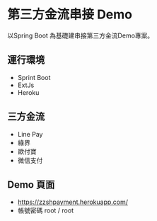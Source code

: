 # 第三方金流串接 Demo
以Spring Boot 為基礎建串接第三方金流Demo專案。

## 運行環境
- Sprint Boot
- ExtJs
- Heroku

## 三方金流
- Line Pay 
- 綠界 
- 歐付寶 
- 微信支付

## Demo 頁面
- https://zzshpayment.herokuapp.com/
- 帳號密碼 root / root 